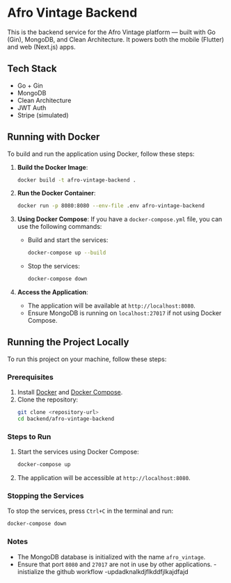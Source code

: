 # Afro Vintage Backend 

This is the backend service for the Afro Vintage platform — built with Go (Gin), MongoDB, and Clean Architecture. It powers both the mobile (Flutter) and web (Next.js) apps.

## Tech Stack

- Go + Gin
- MongoDB
- Clean Architecture
- JWT Auth
- Stripe (simulated)

## Running with Docker

To build and run the application using Docker, follow these steps:

1. **Build the Docker Image**:
   ```bash
   docker build -t afro-vintage-backend .
   ```

2. **Run the Docker Container**:
   ```bash
   docker run -p 8080:8080 --env-file .env afro-vintage-backend
   ```

3. **Using Docker Compose**:
   If you have a `docker-compose.yml` file, you can use the following commands:
   - Build and start the services:
     ```bash
     docker-compose up --build
     ```
   - Stop the services:
     ```bash
     docker-compose down
     ```

4. **Access the Application**:
   - The application will be available at `http://localhost:8080`.
   - Ensure MongoDB is running on `localhost:27017` if not using Docker Compose.

## Running the Project Locally

To run this project on your machine, follow these steps:

### Prerequisites
1. Install [Docker](https://www.docker.com/) and [Docker Compose](https://docs.docker.com/compose/install/).
2. Clone the repository:
   ```bash
   git clone <repository-url>
   cd backend/afro-vintage-backend
   ```

### Steps to Run
1. Start the services using Docker Compose:
   ```bash
   docker-compose up
   ```
2. The application will be accessible at `http://localhost:8080`.

### Stopping the Services
To stop the services, press `Ctrl+C` in the terminal and run:
```bash
docker-compose down
```

### Notes
- The MongoDB database is initialized with the name `afro_vintage`.
- Ensure that port `8080` and `27017` are not in use by other applications.
-inistialize the github workflow
-updadknalkdjflkddfjlkajdfajd